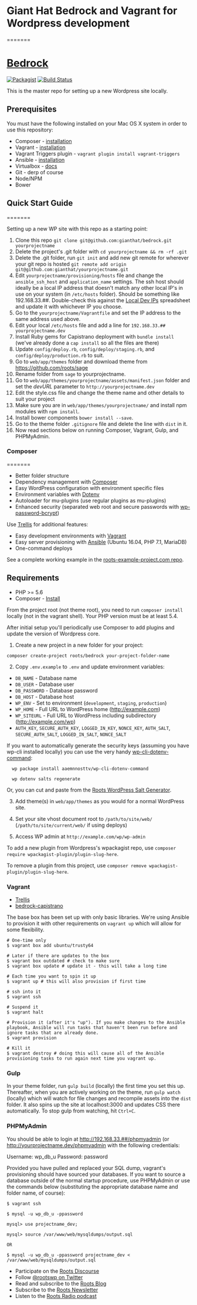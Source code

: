 # Giant Hat Bedrock and Vagrant for Wordpress development
=======
# [Bedrock](https://roots.io/bedrock/)
[![Packagist](https://img.shields.io/packagist/v/roots/bedrock.svg?style=flat-square)](https://packagist.org/packages/roots/bedrock)
[![Build Status](https://img.shields.io/travis/roots/bedrock.svg?style=flat-square)](https://travis-ci.org/roots/bedrock)

This is the master repo for setting up a new Wordpress site locally.

## Prerequisites

You must have the following installed on your Mac OS X system in order to use this repository:

* Composer - [installation](https://getcomposer.org/doc/00-intro.md#globally-on-osx-via-homebrew-)
* Vagrant - [installation](https://docs.vagrantup.com/v2/installation/)
* Vagrant Triggers plugin - `vagrant plugin install vagrant-triggers`
* Ansible - [installation](http://docs.ansible.com/intro_installation.html)
* Virtualbox - [docs](https://www.virtualbox.org/)
* Git - derp of course
* Node/NPM
* Bower

## Quick Start Guide
=======

Setting up a new WP site with this repo as a starting point:

1. Clone this repo `git clone git@github.com:gianthat/bedrock.git yourprojectname`
2. Delete the project's .git folder with `cd yourprojectname && rm -rf .git`
3. Delete the .git folder, run `git init` and add new git remote for wherever your git repo is hosted `git remote add origin git@github.com:gianthat/yourprojectname.git`
4. Edit `yourprojectname/provisioning/hosts` file and change the `ansible_ssh_host` and `application_name` settings. The ssh host should ideally be a local IP address that doesn't match any other local IP's in use on your system (in `/etc/hosts` folder). Should be something like 192.168.33.##. Double-check this against the [Local Dev IPs](https://docs.google.com/spreadsheets/d/1PdfX2X2z4djKouX1PRyBW29DmkgmGKmNx7RXU9jNC0k/edit#gid=0) spreadsheet and update it with whichever IP you choose.
5. Go to the `yourprojectname/Vagrantfile` and set the IP address to the same address used above.
6. Edit your local `/etc/hosts` file and add a line for `192.168.33.## yourprojectname.dev`
7. Install Ruby gems for Capistrano deployment with `bundle install` (we've already done a `cap install` so all the files are there)
8. Update `config/deploy.rb`, `config/deploy/staging.rb`, and `config/deploy/production.rb` to suit.
9. Go to `web/app/themes` folder and download theme from https://github.com/roots/sage
10. Rename folder from `sage` to yourprojectname.
11. Go to `web/app/themes/yourprojectname/assets/manifest.json` folder and set the *devURL* parameter to `http://yourprojectname.dev`
12. Edit the style.css file and change the theme name and other details to suit your project
13. Make sure you are in `web/app/themes/yourprojectname/` and install npm modules with `npm install`.
14. Install bower components `bower install --save`.
15. Go to the theme folder `.gitignore` file and delete the line with `dist` in it.
16. Now read sections below on running Composer, Vagrant, Gulp, and PHPMyAdmin.

### Composer
=======
* Better folder structure
* Dependency management with [Composer](http://getcomposer.org)
* Easy WordPress configuration with environment specific files
* Environment variables with [Dotenv](https://github.com/vlucas/phpdotenv)
* Autoloader for mu-plugins (use regular plugins as mu-plugins)
* Enhanced security (separated web root and secure passwords with [wp-password-bcrypt](https://github.com/roots/wp-password-bcrypt))

Use [Trellis](https://github.com/roots/trellis) for additional features:

* Easy development environments with [Vagrant](http://www.vagrantup.com/)
* Easy server provisioning with [Ansible](http://www.ansible.com/) (Ubuntu 16.04, PHP 7.1, MariaDB)
* One-command deploys

See a complete working example in the [roots-example-project.com repo](https://github.com/roots/roots-example-project.com).

## Requirements

* PHP >= 5.6
* Composer - [Install](https://getcomposer.org/doc/00-intro.md#installation-linux-unix-osx)

From the project root (not theme root), you need to run `composer install` locally (not in the vagrant shell). Your PHP version must be at least 5.4.

After initial setup you'll periodically use Composer to add plugins and update the version of Wordpress core.
1. Create a new project in a new folder for your project:

  `composer create-project roots/bedrock your-project-folder-name`

2. Copy `.env.example` to `.env` and update environment variables:
  * `DB_NAME` - Database name
  * `DB_USER` - Database user
  * `DB_PASSWORD` - Database password
  * `DB_HOST` - Database host
  * `WP_ENV` - Set to environment (`development`, `staging`, `production`)
  * `WP_HOME` - Full URL to WordPress home (http://example.com)
  * `WP_SITEURL` - Full URL to WordPress including subdirectory (http://example.com/wp)
  * `AUTH_KEY`, `SECURE_AUTH_KEY`, `LOGGED_IN_KEY`, `NONCE_KEY`, `AUTH_SALT`, `SECURE_AUTH_SALT`, `LOGGED_IN_SALT`, `NONCE_SALT`

  If you want to automatically generate the security keys (assuming you have wp-cli installed locally) you can use the very handy [wp-cli-dotenv-command][wp-cli-dotenv]:

      wp package install aaemnnosttv/wp-cli-dotenv-command

      wp dotenv salts regenerate

  Or, you can cut and paste from the [Roots WordPress Salt Generator][roots-wp-salt].

3. Add theme(s) in `web/app/themes` as you would for a normal WordPress site.

4. Set your site vhost document root to `/path/to/site/web/` (`/path/to/site/current/web/` if using deploys)

5. Access WP admin at `http://example.com/wp/wp-admin`

To add a new plugin from Wordpress's wpackagist repo, use `composer require wpackagist-plugin/plugin-slug-here`.

To remove a plugin from this project, use `composer remove wpackagist-plugin/plugin-slug-here`.

### Vagrant
* [Trellis](https://github.com/roots/trellis)
* [bedrock-capistrano](https://github.com/roots/bedrock-capistrano)

The base box has been set up with only basic libraries. We're using Ansible to provision it with other requirements on `vagrant up` which will allow for some flexibility.

```
# One-time only
$ vagrant box add ubuntu/trusty64

# Later if there are updates to the box
$ vagrant box outdated # check to make sure
$ vagrant box update # update it - this will take a long time

# Each time you want to spin it up
$ vagrant up # this will also provision if first time

# ssh into it
$ vagrant ssh

# Suspend it
$ vagrant halt

# Provision it (after it's "up"). If you make changes to the Ansible playbook, Ansible will run tasks that haven't been run before and ignore tasks that are already done.
$ vagrant provision

# Kill it
$ vagrant destroy # doing this will cause all of the Ansible provisioning tasks to run again next time you vagrant up.
```

### Gulp

In your theme folder, run `gulp build` (locally) the first time you set this up. Thereafter, when you are actively working on the theme, run `gulp watch` (locally) which will watch for file changes and recompile assets into the `dist` folder. It also spins up the site at localhost:3000 and updates CSS there automatically. To stop gulp from watching, hit `Ctrl+C`.

### PHPMyAdmin

You should be able to login at http://192.168.33.##/phpmyadmin (or http://yourprojectname.dev/phpmyadmin with the following credentials:

Username: wp_db_u
Password: password

Provided you have pulled and replaced your SQL dump, vagrant's provisioning should have sourced your databases. If you want to source a database outside of the normal startup procedure, use PHPMyAdmin or use the commands below (substituting the appropriate database name and folder name, of course):

```
$ vagrant ssh

$ mysql -u wp_db_u -ppassword

mysql> use projectname_dev;

mysql> source /var/www/web/mysqldumps/output.sql

OR

$ mysql -u wp_db_u -ppassword projectname_dev < /var/www/web/mysqldumps/output.sql
```
* Participate on the [Roots Discourse](https://discourse.roots.io/)
* Follow [@rootswp on Twitter](https://twitter.com/rootswp)
* Read and subscribe to the [Roots Blog](https://roots.io/blog/)
* Subscribe to the [Roots Newsletter](https://roots.io/subscribe/)
* Listen to the [Roots Radio podcast](https://roots.io/podcast/)

[roots-wp-salt]:https://roots.io/salts.html
[wp-cli-dotenv]:https://github.com/aaemnnosttv/wp-cli-dotenv-command
